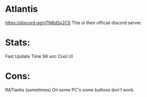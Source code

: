 # Atlantis
https://discord.gg/nTN8dSx2C5 
This is their official discord server. 
# Stats:
Fast Update Time
98 unc
Cool UI
# Cons:
RATlantis (sometimes)
On some PC's some buttons don't work.
